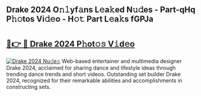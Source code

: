 ## Drake 2024 O𝚗𝚕yf𝚊ns L𝚎a𝚔ed N𝚞𝚍es - Part-qHq P𝚑𝚘tos Vi𝚍𝚎o - H𝚘𝚝 Part L𝚎a𝚔s fGPJa

# <h2><a href="http://kfbcw8w.oniu.top/?m=Drake+2024">🔗👉 🔴 Drake 2024 P𝚑ot𝚘𝚜 V𝚒d𝚎o</a></h2>

[![Drake 2024 Nu𝚍e𝚜](https://i.imgur.com/0qMVB7G.gif)](http://kfbcw8w.oniu.top/?m=Drake+2024)
Web-based entertainer and multimedia designer Drake 2024, acclaimed for sharing dance and lifestyle ideas through trending dance trends and short videos. Outstanding set builder Drake 2024, recognized for their remarkable abilities and accomplishments in constructing sets.  
